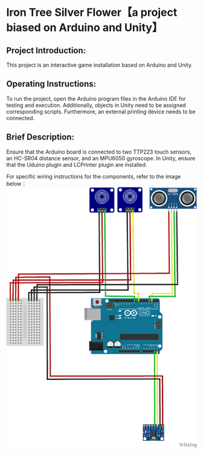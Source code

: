 # Iron Tree Silver Flower【a project biased on Arduino and Unity】<br /> 
## Project Introduction: <br /> 
This project is an interactive game installation based on Arduino and Unity.<br /> 
## Operating Instructions: <br /> 
To run the project, open the Arduino program files in the Arduino IDE for testing and execution. Additionally, objects in Unity need to be assigned corresponding scripts. Furthermore, an external printing device needs to be connected.<br /> 

## Brief Description: <br /> 
Ensure that the Arduino board is connected to two TTP223 touch sensors, an HC-SR04 distance sensor, and an MPU6050 gyroscope. In Unity, ensure that the Uduino plugin and LCPrinter plugin are installed. <br /> 

For specific wiring instructions for the components, refer to the image below：<br /> 
![Wiring Method](https://github.com/fmkl-k/Iron-Tree-and-Silver-Flower/blob/master/image.png)
